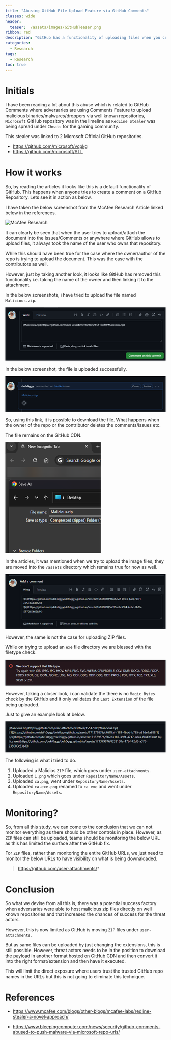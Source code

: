 ```yaml
---
title: "Abusing GitHub File Upload Feature via GitHub Comments"
classes: wide
header:
  teaser:  /assets/images/GitHubTeaser.png
ribbon: red
description: "GitHub has a functionality of uploading files when you create comments in repositories which can be abused by the threat actors due to the nature how it works."
categories:
  - Research
tags:
  - Research
toc: true
---
```


# Initials

I have been reading a lot about this abuse which is related to GitHub Comments where adversaries are using Comments Feature to upload malicious binaries/malwares/droppers via well known repositories, `Microsoft` GitHub repository was in the limeline as `RedLine Stealer` was being spread under `Cheats` for the gaming community. 

This stealer was linked to 2 Microsoft Official GitHub repositories. 

- https://github.com/microsoft/vcpkg
- https://github.com/microsoft/STL

# How it works

So, by reading the articles it looks like this is a default functionality of GitHub. This happens when anyone tries to create a comment on a GitHub Repository. Lets see it in action as below. 

I have taken the below screenshot from the McAfee Research Article linked below in the references. 

![McAfee Research](https://www.mcafee.com/blogs/wp-content/uploads/2024/04/3.jpg)

It can clearly be seen that when the user tries to upload/attach the document into the Issues/Comments or anywhere where GitHub allows to upload files, it always took the name of the user who owns that repository. 

While this should have been true for the case where the owner/author of the repo is trying to upload the document. This was the case with the contributors as well. 

However, just by taking another look, it looks like GitHub has removed this functionality i.e. taking the name of the owner and then linking it to the attachment. 

In the below screenshots, i have tried to upload the file named `Malicious.zip`.

![](/assets/GitHubComments/2.png)

In the below screenshot, the file is uploaded successfully. 

![](/assets/GitHubComments/1.png)

So, using this link, it is possible to download the file. What happens when the owner of the repo or the contributor deletes the comments/issues etc. 

The file remains on the GitHub CDN. 

![](/assets/GitHubComments/4.png)

In the articles, it was mentioned when we try to upload the image files, they are moved into the `/assets` directory which remains true for now as well. 

![](/assets/GitHubComments/6.png)

However, the same is not the case for uploading ZIP files. 

While on trying to upload an `exe` file directory we are blessed with the filetype check. 

![](/assets/GitHubComments/7.png)

However, taking a closer look, i can validate the there is no `Magic Bytes` check by the GitHub and it only validates the `Last Extension` of the file being uploaded. 

Just to give an example look at below. 

![](/assets/GitHubComments/9.png)

The following is what i tried to do. 

1. Uploaded a Malicios `ZIP` file, which goes under `user-attachments`.
2. Uploaded `1.png` which goes under `RepositoryName/Assets`.
3. Uploaded `ca.png`,  went under `RepositoryName/Assets`.
4. Uploaded `ca.exe.png` renamed to `ca exe` and went under `RepositoryName/Assets`.

# Monitoring? 

So, from all this study, we can come to the conclusion that we can not monitor everything as there should be other controls in place. However, as `ZIP` files can still be uploaded, teams should be monitoring the below URL as this has limited the surface after the GitHub fix. 

For `ZIP` files, rather than monitoring the entire GitHub URLs, we just need to monitor the below URLs to have visibility on what is being downaloaded. 

> https://github.com/user-attachments/*

# Conclusion

So what we devise from all this is, there was a potential success factory when adversaries were able to host malicious zip files directly on well known repositories and that increased the chances of success for the threat actors. 

However, this is now limited as GitHub is moving `ZIP` files under `user-attachments`. 

But as same files can be uploaded by just changing the extensions, this is still possible. However, threat actors needs to be in the position to download the payload in another format hosted on GitHub CDN and then convert it into the right format/extension and then have it executed. 

This will limit the direct exposure where users trust the trusted GitHub repo names in the URLs but this is not going to eliminate this technique. 

# References

- https://www.mcafee.com/blogs/other-blogs/mcafee-labs/redline-stealer-a-novel-approach/

- https://www.bleepingcomputer.com/news/security/github-comments-abused-to-push-malware-via-microsoft-repo-urls/
